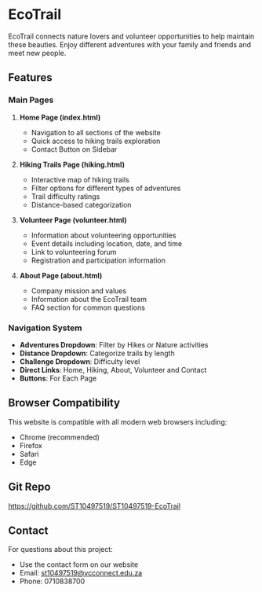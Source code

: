 # EcoTrail

EcoTrail connects nature lovers and volunteer opportunities to help maintain these beauties. Enjoy different adventures with your family and friends and meet new people.

## Features

### Main Pages

1. **Home Page (index.html)**

   - Navigation to all sections of the website
   - Quick access to hiking trails exploration
   - Contact Button on Sidebar

2. **Hiking Trails Page (hiking.html)**

   - Interactive map of hiking trails
   - Filter options for different types of adventures
   - Trail difficulty ratings
   - Distance-based categorization

3. **Volunteer Page (volunteer.html)**

   - Information about volunteering opportunities
   - Event details including location, date, and time
   - Link to volunteering forum
   - Registration and participation information

4. **About Page (about.html)**
   - Company mission and values
   - Information about the EcoTrail team
   - FAQ section for common questions

### Navigation System

- **Adventures Dropdown**: Filter by Hikes or Nature activities
- **Distance Dropdown**: Categorize trails by length
- **Challenge Dropdown**: Difficulty level
- **Direct Links**: Home, Hiking, About, Volunteer and Contact
- **Buttons**: For Each Page

## Browser Compatibility

This website is compatible with all modern web browsers including:

- Chrome (recommended)
- Firefox
- Safari
- Edge

## Git Repo

https://github.com/ST10497519/ST10497519-EcoTrail

## Contact

For questions about this project:

- Use the contact form on our website
- Email: st10497519@vcconnect.edu.za
- Phone: 0710838700
